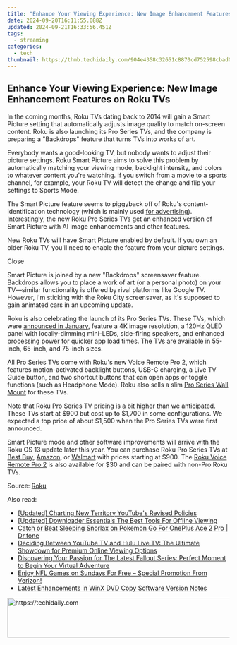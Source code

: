 ```yaml
---
title: "Enhance Your Viewing Experience: New Image Enhancement Features on Roku TVs"
date: 2024-09-20T16:11:55.088Z
updated: 2024-09-21T16:33:56.451Z
tags:
  - streaming
categories:
  - tech
thumbnail: https://thmb.techidaily.com/904e4358c32651c8870cd752598cbad0b1afa3205d185e4b265bf0a0d105bd32.jpg
---
```


## Enhance Your Viewing Experience: New Image Enhancement Features on Roku TVs

In the coming months, Roku TVs dating back to 2014 will gain a Smart Picture setting that automatically adjusts image quality to match on-screen content. Roku is also launching its Pro Series TVs, and the company is preparing a "Backdrops" feature that turns TVs into works of art.

 Everybody wants a good-looking TV, but nobody wants to adjust their picture settings. Roku Smart Picture aims to solve this problem by automatically matching your viewing mode, backlight intensity, and colors to whatever content you're watching. If you switch from a movie to a sports channel, for example, your Roku TV will detect the change and flip your settings to Sports Mode.

 The Smart Picture feature seems to piggyback off of Roku's content-identification technology (which is mainly used [for advertising](https://video-content-creator.techidaily.com/unlock-pro-quality-videos-gopro-quik-editing-on-macbook-made-simple-for-2024/)). Interestingly, the new Roku Pro Series TVs get an enhanced version of Smart Picture with AI image enhancements and other features.

 New Roku TVs will have Smart Picture enabled by default. If you own an older Roku TV, you'll need to enable the feature from your picture settings.

Close 

 Smart Picture is joined by a new "Backdrops" screensaver feature. Backdrops allows you to place a work of art (or a personal photo) on your TV—similar functionality is offered by rival platforms like Google TV. However, I'm sticking with the Roku City screensaver, as it's supposed to gain animated cars in an upcoming update.

 Roku is also celebrating the launch of its Pro Series TVs. These TVs, which were [announced in January](https://win-howtos.techidaily.com/step-by-step-tutorial-reestablishing-a-connection-between-your-console-and-xbox-one-controller/), feature a 4K image resolution, a 120Hz QLED panel with locally-dimming mini-LEDs, side-firing speakers, and enhanced processing power for quicker app load times. The TVs are available in 55-inch, 65-inch, and 75-inch sizes.

 All Pro Series TVs come with Roku's new Voice Remote Pro 2, which features motion-activated backlight buttons, USB-C charging, a Live TV Guide button, and two shortcut buttons that can open apps or toggle functions (such as Headphone Mode). Roku also sells a slim [Pro Series Wall Mount](https://www.anrdoezrs.net/links/3607085/type/dlg/sid/UUhtgUeUpU2002645/https://www.roku.com/products/accessories/roku-pro-series-wall-mount) for these TVs.

 Note that Roku Pro Series TV pricing is a bit higher than we anticipated. These TVs start at $900 but cost up to $1,700 in some configurations. We expected a top price of about $1,500 when the Pro Series TVs were first announced.

 Smart Picture mode and other software improvements will arrive with the Roku OS 13 update later this year. You can purchase Roku Pro Series TVs at [Best Buy](https://shop-links.co/link/?exclusive=1&publisher_slug=itechdaily19598&url=https%3A%2F%2Fwww.bestbuy.com%2Fsite%2Fpromo%2Frokutv), [Amazon](https://www.amazon.com/stores/page/54451C80-F035-4796-BB95-B1BE112E205D?tag=hotoge-20&ascsubtag=UUhtgUeUpU2002645&asc%5Frefurl=https%3A%2F%2Fwww.howtogeek.com%2Froku-tv-gets-a-picture-quality-upgrade%2F&asc%5Fcampaign=Short-Term), or [Walmart](https://www.walmart.com/browse/electronics/roku-tvs/3944%5F1060825%5F1939756%5F8198896) with prices starting at $900\. The [Roku Voice Remote Pro 2](https://www.anrdoezrs.net/links/3607085/type/dlg/sid/UUhtgUeUpU2002645/https://www.roku.com/products/accessories/roku-voice-remote-pro-2nd-edition) is also available for $30 and can be paired with non-Pro Roku TVs.

 Source: [Roku](https://newsroom.roku.com/news/2024/04/roku-pro-series-arrives-with-elevated-features-and-design-in/jsabjq4m-1712687696)

<ins class="adsbygoogle"
     style="display:block"
     data-ad-format="autorelaxed"
     data-ad-client="ca-pub-7571918770474297"
     data-ad-slot="1223367746"></ins>

<ins class="adsbygoogle"
     style="display:block"
     data-ad-client="ca-pub-7571918770474297"
     data-ad-slot="8358498916"
     data-ad-format="auto"
     data-full-width-responsive="true"></ins>

<span class="atpl-alsoreadstyle">Also read:</span>
<div><ul>
<li><a href="https://youtube-clips.techidaily.com/updated-charting-new-territory-youtubes-revised-policies/"><u>[Updated] Charting New Territory YouTube's Revised Policies</u></a></li>
<li><a href="https://youtube-videos.techidaily.com/updated-downloader-essentials-the-best-tools-for-offline-viewing/"><u>[Updated] Downloader Essentials The Best Tools For Offline Viewing</u></a></li>
<li><a href="https://android-pokemon-go.techidaily.com/catch-or-beat-sleeping-snorlax-on-pokemon-go-for-oneplus-ace-2-pro-drfone-by-drfone-virtual-android/"><u>Catch or Beat Sleeping Snorlax on Pokemon Go For OnePlus Ace 2 Pro | Dr.fone</u></a></li>
<li><a href="https://media-tips.techidaily.com/deciding-between-youtube-tv-and-hulu-live-tv-the-ultimate-showdown-for-premium-online-viewing-options/"><u>Deciding Between YouTube TV and Hulu Live TV: The Ultimate Showdown for Premium Online Viewing Options</u></a></li>
<li><a href="https://media-tips.techidaily.com/discovering-your-passion-for-the-latest-fallout-series-perfect-moment-to-begin-your-virtual-adventure/"><u>Discovering Your Passion for The Latest Fallout Series: Perfect Moment to Begin Your Virtual Adventure</u></a></li>
<li><a href="https://media-tips.techidaily.com/enjoy-nfl-games-on-sundays-for-free-special-promotion-from-verizon/"><u>Enjoy NFL Games on Sundays For Free – Special Promotion From Verizon!</u></a></li>
<li><a href="https://vp-tips.techidaily.com/latest-enhancements-in-winx-dvd-copy-software-version-notes/"><u>Latest Enhancements in WinX DVD Copy Software Version Notes</u></a></li>
</ul></div>

<!-- affiliate ads begin -->
<a href="https://appsumo.8odi.net/c/5597632/2144281/7443" target="_top" id="2144281">
  <img src="//a.impactradius-go.com/display-ad/7443-2144281" border="0" alt="https://techidaily.com" width="728" height="90"/>
</a>
<img height="0" width="0" src="https://appsumo.8odi.net/i/5597632/2144281/7443" style="position:absolute;visibility:hidden;" border="0" />
<!-- affiliate ads end -->

